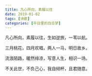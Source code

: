 ```yaml
---
title: 凡心所向，素履以往
date: 2019-01-02
tags: [诗歌]
categories: [平日里的白日梦]
---
```


凡心所向，素履以往，生如逆旅，一苇以航。  

三月桃花，四月欢唱，两人一马，明日故乡。  

流浪陌路，暖然绯凉，写意人生，相识一场。  

不关此世，不负己心，我自倾杯，且君随意。  

